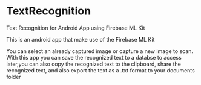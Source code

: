 # TextRecognition
Text Recognition for Android App using Firebase ML Kit

This is an android app that make use of the Firebase ML Kit

You can select an already captured image or capture a new image to scan. With this app you can save the recognized text to a databse to access later,you can also copy the recognized text to the clipboard, share the recognized text, and also export the text as a .txt format to your documents folder

<blockquote class="imgur-embed-pub" lang="en" data-id="3ayi69J"><a href="//imgur.com/3ayi69J"></a></blockquote><script async src="//s.imgur.com/min/embed.js" charset="utf-8"></script>
